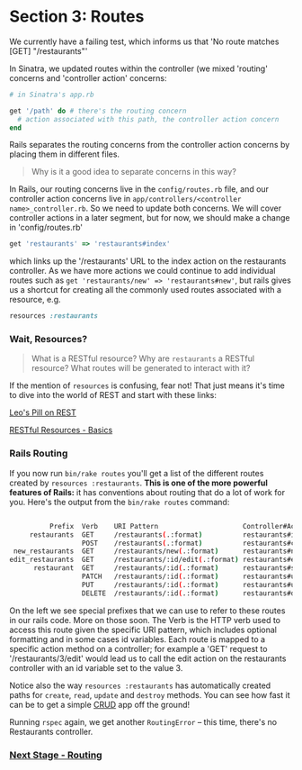 # Section 3: Routes

We currently have a failing test, which informs us that 'No route matches [GET] "/restaurants"'

In Sinatra, we updated routes within the controller (we mixed 'routing' concerns and 'controller action' concerns:

```ruby
# in Sinatra's app.rb

get '/path' do # there's the routing concern
  # action associated with this path, the controller action concern
end
```

Rails separates the routing concerns from the controller action concerns by placing them in different files.

> Why is it a good idea to separate concerns in this way?

In Rails, our routing concerns live in the `config/routes.rb` file, and our controller action concerns live in `app/controllers/<controller name>_controller.rb`. So we need to update both concerns. We will cover controller actions in a later segment, but for now, we should make a change in 'config/routes.rb'

```ruby
get 'restaurants' => 'restaurants#index'
```

which links up the '/restaurants' URL to the index action on the restaurants controller.  As we have more actions we could continue to add individual routes such as `get 'restaurants/new' => 'restaurants#new'`, but rails gives us a shortcut for creating all the commonly used routes associated with a resource, e.g.

```ruby
resources :restaurants
```

### Wait, Resources?

> What is a RESTful resource? Why are `restaurants` a RESTful resource? What routes will be generated to interact with it?

If the mention of `resources` is confusing, fear not! That just means it's time to dive into the world of REST and start with these links:

[Leo's Pill on REST](https://github.com/makersacademy/course/blob/master/pills/rest.md)

[RESTful Resources - Basics](http://restfulrouting.com/#basics)


### Rails Routing

If you now run `bin/rake routes` you'll get a list of the different routes created by `resources :restaurants`. **This is one of the more powerful features of Rails:** it has conventions about routing that do a lot of work for you.  Here's the output from the `bin/rake routes` command:

```sh

          Prefix  Verb    URI Pattern                     Controller#Action
     restaurants  GET     /restaurants(.:format)          restaurants#index
                  POST    /restaurants(.:format)          restaurants#create
 new_restaurants  GET     /restaurants/new(.:format)      restaurants#new
edit_restaurants  GET     /restaurants/:id/edit(.:format) restaurants#edit
      restaurant  GET     /restaurants/:id(.:format)      restaurants#show
                  PATCH   /restaurants/:id(.:format)      restaurants#update
                  PUT     /restaurants/:id(.:format)      restaurants#update
                  DELETE  /restaurants/:id(.:format)      restaurants#destroy

```

On the left we see special prefixes that we can use to refer to these routes in  our rails code.  More on those soon.  The Verb is the HTTP verb used to access this route given the specific URI pattern, which includes optional formatting and in some cases id variables.  Each route is mapped to a specific action method on a controller; for example a 'GET' request to '/restaurants/3/edit' would lead us to call the edit action on the restaurants controller with an id variable set to the value 3.

Notice also the way `resources :restaurants` has automatically created paths for `create`, `read`, `update` and `destroy` methods. You can see how fast it can be to get a simple [CRUD](http://en.wikipedia.org/wiki/Create,_read,_update_and_delete) app off the ground!


Running `rspec` again, we get another `RoutingError` – this time, there's no Restaurants controller.

### [Next Stage - Routing](4_controllers.md)
